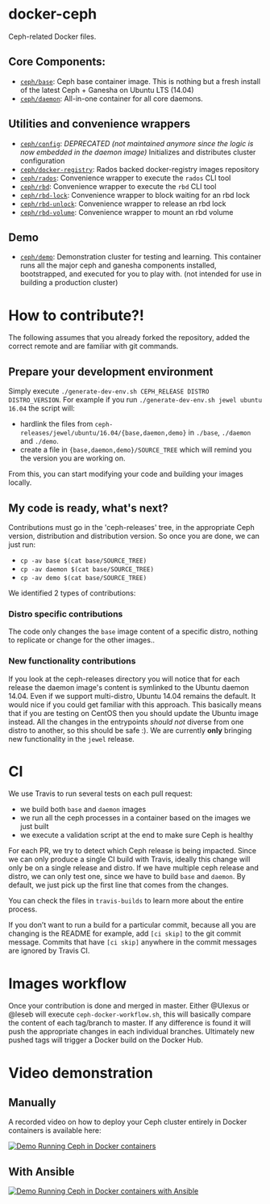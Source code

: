 docker-ceph
===========

Ceph-related Docker files.

## Core Components:

* [`ceph/base`](ceph-releases/jewel/ubuntu/14.04/base/):  Ceph base container image.  This is nothing but a fresh install of the latest Ceph + Ganesha on Ubuntu LTS (14.04)
* [`ceph/daemon`](ceph-releases/jewel/ubuntu/14.04/daemon/): All-in-one container for all core daemons.

## Utilities and convenience wrappers

* [`ceph/config`](config/): _DEPRECATED (not maintained anymore since the logic is now embedded in the daemon image)_ Initializes and distributes cluster configuration
* [`ceph/docker-registry`](docker-registry/): Rados backed docker-registry images repository
* [`ceph/rados`](rados/): Convenience wrapper to execute the `rados` CLI tool
* [`ceph/rbd`](rbd/): Convenience wrapper to execute the `rbd` CLI tool
* [`ceph/rbd-lock`](rbd-lock/): Convenience wrapper to block waiting for an rbd lock
* [`ceph/rbd-unlock`](rbd-unlock/): Convenience wrapper to release an rbd lock
* [`ceph/rbd-volume`](rbd-volume/): Convenience wrapper to mount an rbd volume

## Demo

* [`ceph/demo`](ceph-releases/jewel/ubuntu/14.04/demo/): Demonstration cluster for testing and learning.  This container runs all the major ceph and ganesha components installed, bootstrapped, and executed for you to play with.  (not intended for use in building a production cluster)

# How to contribute?!

The following assumes that you already forked the repository, added the correct remote and are familiar with git commands.

## Prepare your development environment

Simply execute `./generate-dev-env.sh CEPH_RELEASE DISTRO DISTRO_VERSION`.
For example if you run `./generate-dev-env.sh jewel ubuntu 16.04` the script will:

* hardlink the files from `ceph-releases/jewel/ubuntu/16.04/{base,daemon,demo}` in `./base`, `./daemon` and `./demo`.
* create a file in `{base,daemon,demo}/SOURCE_TREE` which will remind you the version you are working on.

From this, you can start modifying your code and building your images locally.

## My code is ready, what's next?

Contributions must go in the 'ceph-releases' tree, in the appropriate Ceph version, distribution and distribution version.
So once you are done, we can just run:

* `cp -av base $(cat base/SOURCE_TREE)`
* `cp -av daemon $(cat base/SOURCE_TREE)`
* `cp -av demo $(cat base/SOURCE_TREE)`

We identified 2 types of contributions:

### Distro specific contributions

The code only changes the `base` image content of a specific distro, nothing to replicate or change for the other images..

### New functionality contributions

If you look at the ceph-releases directory you will notice that for each release the daemon image's content is symlinked to the Ubuntu daemon 14.04.
Even if we support multi-distro, Ubuntu 14.04 remains the default.
It would nice if you could get familiar with this approach.
This basically means that if you are testing on CentOS then you should update the Ubuntu image instead.
All the changes in the entrypoints *should not* diverse from one distro to another, so this should be safe :).
We are currently **only** bringing new functionality in the `jewel` release.

# CI

We use Travis to run several tests on each pull request:

* we build both `base` and `daemon` images
* we run all the ceph processes in a container based on the images we just built
* we execute a validation script at the end to make sure Ceph is healthy

For each PR, we try to detect which Ceph release is being impacted.
Since we can only produce a single CI build with Travis, ideally this change will only be on a single release and distro.
If we have multiple ceph release and distro, we can only test one, since we have to build `base` and `daemon`.
By default, we just pick up the first line that comes from the changes.

You can check the files in `travis-builds` to learn more about the entire process.

If you don’t want to run a build for a particular commit, because all you are changing is the README for example, add `[ci skip]` to the git commit message.
Commits that have `[ci skip]` anywhere in the commit messages are ignored by Travis CI.

# Images workflow

Once your contribution is done and merged in master. Either @Ulexus or @leseb will execute `ceph-docker-workflow.sh`, this will basically compare the content of each tag/branch to master.
If any difference is found it will push the appropriate changes in each individual branches.
Ultimately new pushed tags will trigger a Docker build on the Docker Hub.

# Video demonstration

## Manually

A recorded video on how to deploy your Ceph cluster entirely in Docker containers is available here:

[![Demo Running Ceph in Docker containers](http://img.youtube.com/vi/FUSTjTBA8f8/0.jpg)](http://youtu.be/FUSTjTBA8f8 "Demo Running Ceph in Docker containers")

## With Ansible

[![Demo Running Ceph in Docker containers with Ansible](http://img.youtube.com/vi/DQYZU1VsqXc/0.jpg)](http://youtu.be/DQYZU1VsqXc "Demo Running Ceph in Docker containers with Ansible")
